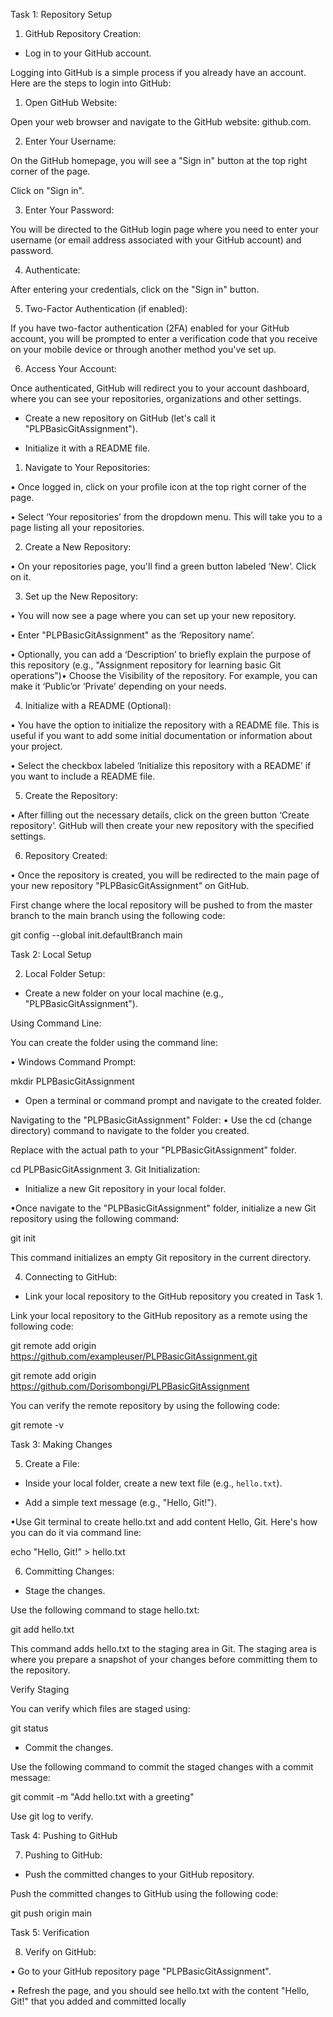 Task 1: Repository Setup

1. GitHub Repository Creation:

 - Log in to your GitHub account.

Logging into GitHub is a simple process if you already have an account. Here are the steps to login into GitHub:

1. Open GitHub Website:

Open your web browser and navigate to the GitHub website: github.com.

2. Enter Your Username:

On the GitHub homepage, you will see a "Sign in" button at the top right corner of the page.

 Click on "Sign in".

3. Enter Your Password:

 You will be directed to the GitHub login page where you need to enter your username (or email address associated with your GitHub account) and password.

4. Authenticate:

After entering your credentials, click on the "Sign in" button.

5. Two-Factor Authentication (if enabled):

 If you have two-factor authentication (2FA) enabled for your GitHub account, you will be prompted to enter a verification code that you receive on your mobile device or through another method you've set up.

6. Access Your Account:

 Once authenticated, GitHub will redirect you to your account dashboard, where you can see your repositories, organizations and other settings.
 
 - Create a new repository on GitHub (let's call it "PLPBasicGitAssignment").
 
 - Initialize it with a README file.

1. Navigate to Your Repositories:

• Once logged in, click on your profile icon at the top right corner of the page.

• Select ‘Your repositories’ from the dropdown menu. This will take you to a page listing all your repositories.

2. Create a New Repository:

• On your repositories page, you'll find a green button labeled ‘New’. Click on it.

3. Set up the New Repository:

• You will now see a page where you can set up your new repository.

• Enter "PLPBasicGitAssignment" as the ‘Repository name’.

• Optionally, you can add a ‘Description’ to briefly explain the purpose of this repository (e.g., "Assignment repository for learning basic Git operations")• Choose the Visibility of the repository. For example, you can make it ‘Public’or ‘Private’ depending on your needs.

4. Initialize with a README (Optional):

• You have the option to initialize the repository with a README file. This is useful if you want to add some initial documentation or information about your project.

• Select the checkbox labeled ‘Initialize this repository with a README’ if you want to include a README file.

5. Create the Repository:

• After filling out the necessary details, click on the green button ‘Create repository’. GitHub will then create your new repository with the specified settings.

6. Repository Created:

• Once the repository is created, you will be redirected to the main page of your new repository "PLPBasicGitAssignment" on GitHub.

First change where the local repository will be pushed to from the master branch to the main branch using the following code:

git config --global init.defaultBranch main

Task 2: Local Setup

2. Local Folder Setup:

 - Create a new folder on your local machine (e.g., "PLPBasicGitAssignment").

Using Command Line:

You can create the folder using the command line:

• Windows Command Prompt:

mkdir PLPBasicGitAssignment

 - Open a terminal or command prompt and navigate to the created folder.

Navigating to the "PLPBasicGitAssignment" Folder:
• Use the cd (change directory) command to navigate to the folder you created. 

Replace <path> with the actual path to your "PLPBasicGitAssignment" folder.

cd PLPBasicGitAssignment
3. Git Initialization:

 - Initialize a new Git repository in your local folder.

•Once navigate to the "PLPBasicGitAssignment" folder, initialize a new Git repository using the following command:

git init

This command initializes an empty Git repository in the current directory.

4. Connecting to GitHub:

 - Link your local repository to the GitHub repository you created in Task 1.
 
 Link your local repository to the GitHub repository as a remote using the following code:
 
git remote add origin https://github.com/exampleuser/PLPBasicGitAssignment.git

git remote add origin https://github.com/Dorisombongi/PLPBasicGitAssignment

You can verify the remote repository by using the following code:

git remote -v

Task 3: Making Changes

5. Create a File:

 - Inside your local folder, create a new text file (e.g., `hello.txt`).
 
 - Add a simple text message (e.g., "Hello, Git!").

•Use Git terminal to create hello.txt and add content Hello, Git. Here's how you can do it via command line:

echo "Hello, Git!" > hello.txt

6. Committing Changes:

 - Stage the changes.

Use the following command to stage hello.txt:

git add hello.txt

This command adds hello.txt to the staging area in Git. The staging area is where you prepare a snapshot of your changes before committing them to the repository.

Verify Staging

You can verify which files are staged using:

git status

 - Commit the changes.

Use the following command to commit the staged changes with a commit message:

git commit -m "Add hello.txt with a greeting"

Use git log to verify.

Task 4: Pushing to GitHub

7. Pushing to GitHub:

 - Push the committed changes to your GitHub repository.

Push the committed changes to GitHub using the following code:

git push origin main

Task 5: Verification

8. Verify on GitHub:

• Go to your GitHub repository page "PLPBasicGitAssignment".

• Refresh the page, and you should see hello.txt with the content "Hello, Git!" 
that you added and committed locally
